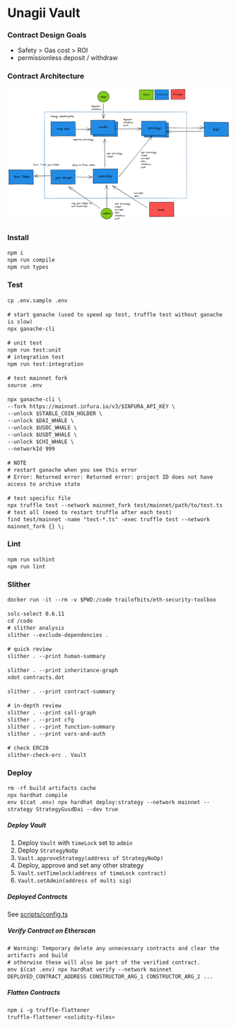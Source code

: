 # Unagii Vault

### Contract Design Goals

- Safety > Gas cost > ROI
- permissionless deposit / withdraw

### Contract Architecture

![unagii arch](unagii-arch.png)

### Install

```shell
npm i
npm run compile
npm run types
```

### Test

```shell
cp .env.sample .env

# start ganache (used to speed up test, truffle test without ganache is slow)
npx ganache-cli

# unit test
npm run test:unit
# integration test
npm run test:integration

# test mainnet fork
source .env

npx ganache-cli \
--fork https://mainnet.infura.io/v3/$INFURA_API_KEY \
--unlock $STABLE_COIN_HOLDER \
--unlock $DAI_WHALE \
--unlock $USDC_WHALE \
--unlock $USDT_WHALE \
--unlock $CHI_WHALE \
--networkId 999

# NOTE
# restart ganache when you see this error
# Error: Returned error: Returned error: project ID does not have access to archive state

# test specific file
npx truffle test --network mainnet_fork test/mainnet/path/to/test.ts
# test all (need to restart truffle after each test)
find test/mainnet -name "test-*.ts" -exec truffle test --network mainnet_fork {} \;
```

### Lint

```shell
npm run solhint
npm run lint
```

### Slither

```shell
docker run -it --rm -v $PWD:/code trailofbits/eth-security-toolbox

solc-select 0.6.11
cd /code
# slither analysis
slither --exclude-dependencies .

# quick review
slither . --print human-summary

slither . --print inheritance-graph
xdot contracts.dot

slither . --print contract-summary

# in-depth review
slither . --print call-graph
slither . --print cfg
slither . --print function-summary
slither . --print vars-and-auth

# check ERC20
slither-check-erc . Vault
```

### Deploy

```shell
rm -rf build artifacts cache
npx hardhat compile
env $(cat .env) npx hardhat deploy:strategy --network mainnet --strategy StrategyGusdDai --dev true
```

##### Deploy Vault

1. Deploy `Vault` with `timeLock` set to `admin`
2. Deploy `StrategyNoOp`
3. `Vault.approveStrategy(address of StrategyNoOp)`
4. Deploy, approve and set any other strategy
5. `Vault.setTimelock(address of timeLock contract)`
6. `Vault.setAdmin(address of multi sig)`

##### Deployed Contracts

See [scripts/config.ts](./scripts/config.ts)

##### Verify Contract on Etherscan

```shell
# Warning: Temporary delete any unnecessary contracts and clear the artifacts and build
# otherwise these will also be part of the verified contract.
env $(cat .env) npx hardhat verify --network mainnet DEPLOYED_CONTRACT_ADDRESS CONSTRUCTOR_ARG_1 CONSTRUCTOR_ARG_2 ...
```

##### Flatten Contracts

```shell
npm i -g truffle-flattener
truffle-flattener <solidity-files>
```
